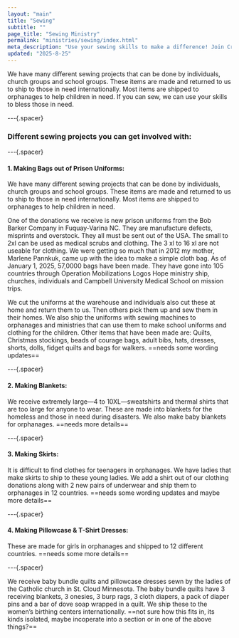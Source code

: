 ```yaml
---
layout: "main"
title: "Sewing"
subtitle: ""
page_title: "Sewing Ministry"
permalink: "ministries/sewing/index.html"
meta_description: "Use your sewing skills to make a difference! Join Crossing All Borders to create bags, quilts, and clothing for orphanages and families worldwide."
updated: "2025-8-25"
---
```



We have many different sewing projects that can be done by individuals, church groups and school groups. These items are made and returned to us to ship to those in need internationally. Most items are shipped to orphanages to help children in need. If you can sew, we can use your skills to bless those in need.   

---{.spacer}

### Different sewing projects you can get involved with:

---{.spacer}

#### 1. Making Bags out of Prison Uniforms:

We have many different sewing projects that can be done by individuals, church groups and school groups. These items are made and returned to us to ship to those in need internationally. Most items are shipped to orphanages to help children in need.

One of the donations we receive is new prison uniforms from the Bob Barker Company in Fuquay-Varina NC. They are manufacture defects, misprints and overstock. They all must be sent out of the USA. The small to 2xl can be used as medical scrubs and clothing. The 3 xl to 16 xl are not useable for clothing.
We were getting so much that in 2012 my mother, Marlene Pannkuk, came up with the idea to make a simple cloth bag. As of January 1, 2025, 57,0000 bags have been made. They have gone into 105 countries through Operation Mobilizations Logos Hope ministry ship, churches, individuals and Campbell University Medical School on mission trips.

We cut the uniforms at the warehouse and individuals also cut these at home and return them to us. Then others pick them up and sew them in their homes. We also ship the uniforms with sewing machines to orphanages and ministries that can use them to make school uniforms and clothing for the children. Other items that have been made are: Quilts, Christmas stockings, beads of courage bags, adult bibs, hats, dresses, shorts, dolls, fidget quilts and bags for walkers. ==needs some wording updates==

---{.spacer}

#### 2. Making Blankets:

We receive extremely large—4 to 10XL—sweatshirts and thermal shirts that are too large for anyone to wear. These are made into blankets for the homeless and those in need during disasters. We also make baby blankets for orphanages. ==needs more details==
 
---{.spacer}

#### 3. Making Skirts:

It is difficult to find clothes for teenagers in orphanages. We have ladies that make skirts to ship to these young ladies. We add a shirt out of our clothing donations along with 2 new pairs of underwear and ship them to orphanages in 12 countries. ==needs some wording updates and maybe more details==

---{.spacer}

#### 4. Making Pillowcase & T-Shirt Dresses:

These are made for girls in orphanages and shipped to 12 different countries. ==needs some more details==

---{.spacer}

We receive baby bundle quilts and pillowcase dresses sewn by the ladies of the Catholic church in St. Cloud Minnesota. The baby bundle quilts have 3 receiving blankets, 3 onesies, 3 burp rags, 3 cloth diapers, a pack of diaper pins and a bar of dove soap wrapped in a quilt. We ship these to the women’s birthing centers internationally. ==not sure how this fits in, its kinds isolated, maybe incoperate into a section or in one of the above things?==
